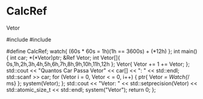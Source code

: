 # CalcRef
Vetor

#include <iostream>
#include <iomanip>

#define CalcRef;
watch{ (60s * 60s = 1h)(1h == 3600s) + (*12h) };
int main()
{
    int car;
    *(*Vetor)ptr;
    &Ref Vetor;
    int Vetor[]{ 0s,1h,2h,3h,4h,5h,6h,7h,8h,9h,10h,11h,12h };
    Vetor{ Vetor += 1 += Vetor; };
    std::cout << "Quantos Car Passa Vetor" << car[] << ": " << std::endl;
    std::scanf >> car;
    for (Vetor i = 0, Vetor < = 0, i++)
    {
        ptr{ Vetor *= Watch{*/ ms} };
        system(Vetor);
    };
    std::cout << "Vetor: " << std::setprecision(Vetor) << std::atomic_size_t << std::endl;
    system("Vetor");
    return 0;
};
